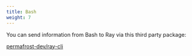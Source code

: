 ```yaml
---
title: Bash
weight: 7
---
```


You can send information from Bash to Ray via this third party package:

[permafrost-dev/ray-cli](https://github.com/permafrost-dev/ray-cli)
